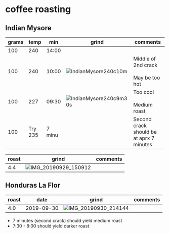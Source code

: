 # coffee roasting

## Indian Mysore

| grams | temp | min   | grind | comments 
|-------|--------|-------|-------|---------
| 100   | 240    | 14:00 |       | 
| 100   | 240    | 10:00 | ![IndianMysore240c10m](https://user-images.githubusercontent.com/2862029/65789855-5fd91000-e1b2-11e9-83f6-3ef9c333a8b1.jpg) | Middle of 2nd crack<br><br>May be too hot
| 100   | 227    | 09:30 | ![IndianMysore240c9m30s](https://user-images.githubusercontent.com/2862029/65804337-b0159980-e1d5-11e9-990c-82f86fd35b88.jpg) | Too cool<br><br>Medium roast
| 100   | Try 235 | 7 minu |  | Second crack should be at aprx 7 minutes

| roast | grind | comments |
|-------|-------|----------
| 4.4   | ![IMG_20190929_150912](https://user-images.githubusercontent.com/2862029/65824845-d61d6580-e2cb-11e9-8c6c-27cc2eddac6b.jpg) | 

## Honduras La Flor

| roast | date       | grind | comments |
|-------|------------|-------|----------
| 4.0   | 2019-09-30 | ![IMG_20190930_214144](https://user-images.githubusercontent.com/2862029/65863884-76a77e80-e3cd-11e9-972c-c0a6ab7d5201.jpg) | 



* 7 minutes (second crack) should yield medium roast
* 7:30 - 8:00 should yield darker roast
